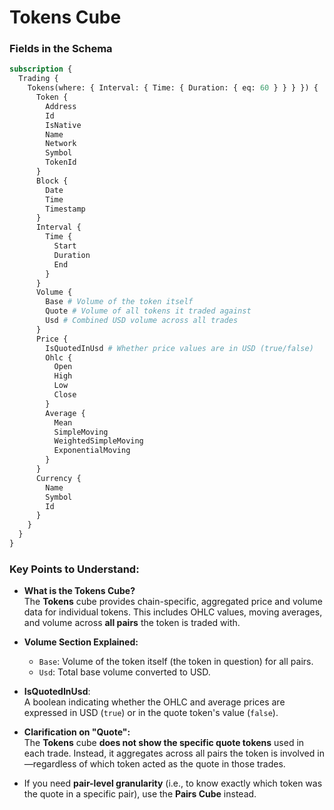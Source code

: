 # Tokens Cube

### Fields in the Schema

```graphql
subscription {
  Trading {
    Tokens(where: { Interval: { Time: { Duration: { eq: 60 } } } }) {
      Token {
        Address
        Id
        IsNative
        Name
        Network
        Symbol
        TokenId
      }
      Block {
        Date
        Time
        Timestamp
      }
      Interval {
        Time {
          Start
          Duration
          End
        }
      }
      Volume {
        Base # Volume of the token itself
        Quote # Volume of all tokens it traded against
        Usd # Combined USD volume across all trades
      }
      Price {
        IsQuotedInUsd # Whether price values are in USD (true/false)
        Ohlc {
          Open
          High
          Low
          Close
        }
        Average {
          Mean
          SimpleMoving
          WeightedSimpleMoving
          ExponentialMoving
        }
      }
      Currency {
        Name
        Symbol
        Id
      }
    }
  }
}
```

### Key Points to Understand:

- **What is the Tokens Cube?**  
  The **Tokens** cube provides chain-specific, aggregated price and volume data for individual tokens. This includes OHLC values, moving averages, and volume across **all pairs** the token is traded with.
- **Volume Section Explained:**

  - `Base`: Volume of the token itself (the token in question) for all pairs.
  - `Usd`: Total base volume converted to USD.


- **IsQuotedInUsd**:  
  A boolean indicating whether the OHLC and average prices are expressed in USD (`true`) or in the quote token's value (`false`).
- **Clarification on "Quote":**  
  The **Tokens** cube **does not show the specific quote tokens** used in each trade. Instead, it aggregates across all pairs the token is involved in—regardless of which token acted as the quote in those trades.
- If you need **pair-level granularity** (i.e., to know exactly which token was the quote in a specific pair), use the **Pairs Cube** instead.
